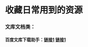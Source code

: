 # 收藏日常用到的资源

### 文库文档类：
#### 百度文库下载助手：[链接1](http://www.html22.com/zh/) [链接1](https://www.mmhtml.com/zh/)
